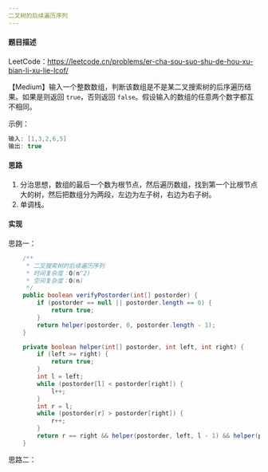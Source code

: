 ```yaml
---
二叉树的后续遍历序列
---
```


#### 题目描述

LeetCode：https://leetcode.cn/problems/er-cha-sou-suo-shu-de-hou-xu-bian-li-xu-lie-lcof/

【Medium】输入一个整数数组，判断该数组是不是某二叉搜索树的后序遍历结果。如果是则返回 `true`，否则返回 `false`。假设输入的数组的任意两个数字都互不相同。

示例：

```java
输入: [1,3,2,6,5]
输出: true
```

#### 思路

1. 分治思想，数组的最后一个数为根节点，然后遍历数组，找到第一个比根节点大的树，然后把数组分为两段，左边为左子树，右边为右子树。
2. 单调栈。

#### 实现

思路一：

```java
    /**
     * 二叉搜索树的后续遍历序列
     * 时间复杂度：O(n^2)
     * 空间复杂度：O(n)
     */
    public boolean verifyPostorder(int[] postorder) {
        if (postorder == null || postorder.length == 0) {
            return true;
        }
        return helper(postorder, 0, postorder.length - 1);
    }

    private boolean helper(int[] postorder, int left, int right) {
        if (left >= right) {
            return true;
        }
        int l = left;
        while (postorder[l] < postorder[right]) {
            l++;
        }
        int r = l;
        while (postorder[r] > postorder[right]) {
            r++;
        }
        return r == right && helper(postorder, left, l - 1) && helper(postorder, l, right - 1);
    }
```

思路二：

```java

```

